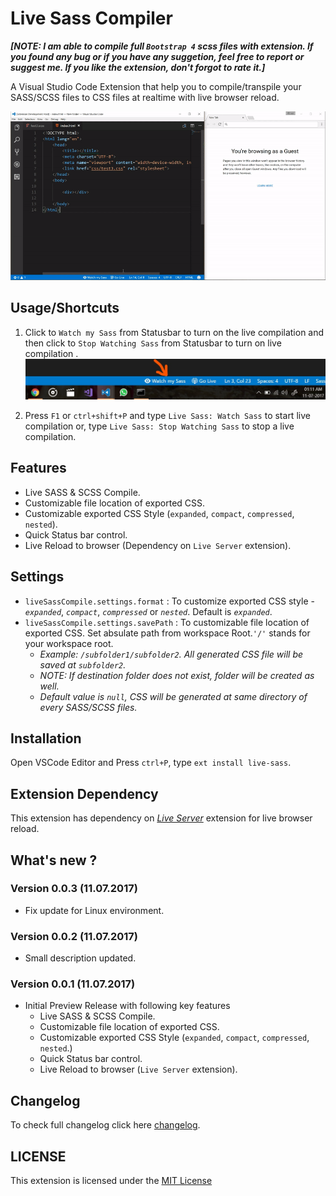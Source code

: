 # Live Sass Compiler

**_[NOTE: I am able to compile full `Bootstrap 4` scss files with extension. If you found any bug or if you have any suggetion, feel free to report or suggest me. If you like the extension, don't forgot to rate it.]_**

A Visual Studio Code Extension that help you to compile/transpile your SASS/SCSS files to CSS files at realtime with live browser reload.

![App Preview](./images/Screenshot/AnimatedPreview.gif)

## Usage/Shortcuts
1. Click to `Watch my Sass` from Statusbar to turn on the live compilation and then click to `Stop Watching Sass` from Statusbar to turn on live compilation . 
![Statusbar control](./images/Screenshot/statusbar.jpg)

2. Press `F1` or `ctrl+shift+P` and type `Live Sass: Watch Sass` to start live compilation or, type `Live Sass: Stop Watching Sass` to stop a live compilation.

## Features
* Live SASS & SCSS Compile.
* Customizable file location of exported CSS.
* Customizable exported CSS Style (`expanded`, `compact`, `compressed`, `nested`).
* Quick Status bar control.
* Live Reload to browser (Dependency on `Live Server` extension).

## Settings
* `liveSassCompile.settings.format` : To customize exported CSS style - _`expanded`_, _`compact`_, _`compressed`_ or _`nested`_. Default is  _`expanded`_.
* `liveSassCompile.settings.savePath` : To customizable file location of exported CSS. Set absulate path from workspace Root.`'/'` stands for your workspace root.
    * _Example: `/subfolder1/subfolder2`. All generated CSS file will be saved at `subfolder2`._
    * _NOTE: If destination folder does not exist, folder will be created as well._ 
    * _Default value is `null`, CSS will be generated at same directory of every SASS/SCSS files._


## Installation
Open VSCode Editor and Press `ctrl+P`, type `ext install live-sass`.

## Extension Dependency 
This extension has dependency on _[Live Server](https://marketplace.visualstudio.com/items?itemName=ritwickdey.LiveServer)_ extension for live browser reload.

## What's new ?

### Version 0.0.3 (11.07.2017)
* Fix update for Linux environment.
 
### Version 0.0.2 (11.07.2017)
* Small description updated.

### Version 0.0.1 (11.07.2017)
* Initial Preview Release with following key features 
    * Live SASS & SCSS Compile.
    * Customizable file location of exported CSS.
    * Customizable exported CSS Style (`expanded`, `compact`, `compressed`, `nested`.)
    * Quick Status bar control.
    * Live Reload to browser (`Live Server` extension).

## Changelog
To check full changelog click here [changelog](CHANGELOG.md).

## LICENSE
This extension is licensed under the [MIT License](LICENSE)